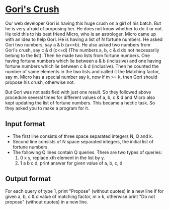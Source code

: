 # [Gori's Crush][link]

Our web developer Gori is having this huge crush on a girl of his batch. But he is very afraid of proposing her. He does not know whether to do it or not. He told this to his best friend Micro, who is an astrologer. Micro came up with an idea to help Gori. He is having a list of N fortune numbers. He asked Gori two numbers, say a & b (a<=b). He also asked two numbers from Gori's crush, say c & d (c<=d) (The numbers a, b, c & d do not necessarily belong to the list). Then he made two lists from fortune numbers. One having fortune numbers which lie between a & b (inclusive) and one having fortune numbers which lie between c & d (inclusive). Then he counted the number of same elements in the two lists and called it the Matching factor, say m. Micro has a special number say k, now if m >= k, then Gori should propose his crush, otherwise not.

But Gori was not satisified with just one result. So they followed above procedure several times for different values of a, b, c & d and Micro also kept updating the list of fortune numbers. This became a hectic task. So they asked you to make a program for it.

## Input format

- The first line consists of three space separated integers N, Q and k.
- Second line consists of N space separated integers, the initial list of fortune numbers.
- The following Q lines contain Q queries. There are two types of queries:
  1. 0 x y, replace xth element in the list by y.
  2. 1 a b c d, print answer for given value of a, b, c, d

## Output format

For each query of type 1, print "Propose" (without quotes) in a new line if for given a, b, c & d value of matching factor, m ≥ k, otherwise print "Do not propose" (without quotes) in a new line.

[link]: https://www.hackerearth.com/practice/data-structures/advanced-data-structures/fenwick-binary-indexed-trees/practice-problems/algorithm/goris-crush/
